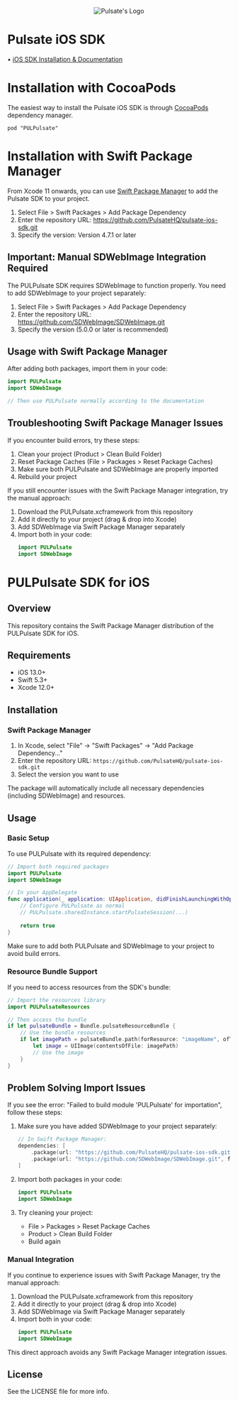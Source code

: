 <p align="center">
  <img src="https://raw.githubusercontent.com/PulsateHQ/pulsate-ios-sdk/master/pulsate-logo.png" alt="Pulsate's Logo"/>
</p>

# Pulsate iOS SDK

• [iOS SDK Installation & Documentation](https://pulsate.readme.io/v2.7/docs/installing-the-pulsate-sdk)

# Installation with CocoaPods

The easiest way to install the Pulsate iOS SDK is through [CocoaPods](http://cocoapods.org) dependency manager.

```pod "PULPulsate"```

# Installation with Swift Package Manager

From Xcode 11 onwards, you can use [Swift Package Manager](https://swift.org/package-manager/) to add the Pulsate SDK to your project.

1. Select File > Swift Packages > Add Package Dependency
2. Enter the repository URL: https://github.com/PulsateHQ/pulsate-ios-sdk.git
3. Specify the version: Version 4.7.1 or later

## Important: Manual SDWebImage Integration Required

The PULPulsate SDK requires SDWebImage to function properly. You need to add SDWebImage to your project separately:

1. Select File > Swift Packages > Add Package Dependency
2. Enter the repository URL: https://github.com/SDWebImage/SDWebImage.git
3. Specify the version (5.0.0 or later is recommended)

## Usage with Swift Package Manager

After adding both packages, import them in your code:

```swift
import PULPulsate
import SDWebImage

// Then use PULPulsate normally according to the documentation
```

## Troubleshooting Swift Package Manager Issues

If you encounter build errors, try these steps:

1. Clean your project (Product > Clean Build Folder)
2. Reset Package Caches (File > Packages > Reset Package Caches)
3. Make sure both PULPulsate and SDWebImage are properly imported
4. Rebuild your project

If you still encounter issues with the Swift Package Manager integration, try the manual approach:

1. Download the PULPulsate.xcframework from this repository
2. Add it directly to your project (drag & drop into Xcode)
3. Add SDWebImage via Swift Package Manager separately
4. Import both in your code:
   ```swift
   import PULPulsate
   import SDWebImage
   ```

# PULPulsate SDK for iOS

## Overview
This repository contains the Swift Package Manager distribution of the PULPulsate SDK for iOS.

## Requirements
- iOS 13.0+
- Swift 5.3+
- Xcode 12.0+

## Installation

### Swift Package Manager

1. In Xcode, select "File" → "Swift Packages" → "Add Package Dependency..."
2. Enter the repository URL: `https://github.com/PulsateHQ/pulsate-ios-sdk.git`
3. Select the version you want to use

The package will automatically include all necessary dependencies (including SDWebImage) and resources.

## Usage

### Basic Setup
To use PULPulsate with its required dependency:

```swift
// Import both required packages
import PULPulsate
import SDWebImage

// In your AppDelegate
func application(_ application: UIApplication, didFinishLaunchingWithOptions launchOptions: [UIApplication.LaunchOptionsKey: Any]?) -> Bool {
    // Configure PULPulsate as normal
    // PULPulsate.sharedInstance.startPulsateSession(...)
    
    return true
}
```

Make sure to add both PULPulsate and SDWebImage to your project to avoid build errors.

### Resource Bundle Support

If you need to access resources from the SDK's bundle:

```swift
// Import the resources library
import PULPulsateResources

// Then access the bundle
if let pulsateBundle = Bundle.pulsateResourceBundle {
    // Use the bundle resources
    if let imagePath = pulsateBundle.path(forResource: "imageName", ofType: "png") {
        let image = UIImage(contentsOfFile: imagePath)
        // Use the image
    }
}
```

## Problem Solving Import Issues
If you see the error: "Failed to build module 'PULPulsate' for importation", follow these steps:

1. Make sure you have added SDWebImage to your project separately:
   ```swift
   // In Swift Package Manager:
   dependencies: [
       .package(url: "https://github.com/PulsateHQ/pulsate-ios-sdk.git", from: "4.7.1"),
       .package(url: "https://github.com/SDWebImage/SDWebImage.git", from: "5.0.0")
   ]
   ```

2. Import both packages in your code:
   ```swift
   import PULPulsate
   import SDWebImage
   ```

3. Try cleaning your project:
   - File > Packages > Reset Package Caches
   - Product > Clean Build Folder
   - Build again

### Manual Integration

If you continue to experience issues with Swift Package Manager, try the manual approach:

1. Download the PULPulsate.xcframework from this repository
2. Add it directly to your project (drag & drop into Xcode)
3. Add SDWebImage via Swift Package Manager separately
4. Import both in your code:
   ```swift
   import PULPulsate
   import SDWebImage
   ```

This direct approach avoids any Swift Package Manager integration issues.

## License
See the LICENSE file for more info.

